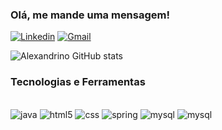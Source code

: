 ### Olá, me mande uma mensagem!

[![Linkedin](	https://img.shields.io/badge/LinkedIn-0077B5?style=for-the-badge&logo=linkedin&logoColor=white)](https://www.linkedin.com/in/lucasalexandrino/)
[![Gmail](https://img.shields.io/badge/Gmail-D14836?style=for-the-badge&logo=gmail&logoColor=white)](mailto:lucas.alexcontato@gmail.com)

![Alexandrino GitHub stats](https://github-readme-stats.vercel.app/api?username=lucas-alexandrino&show_icons=true&theme=radical)



### Tecnologias e Ferramentas
<div style ="display: inline_block"><br>
<img alling = "center" alt="java" src="https://img.shields.io/badge/Java-ED8B00?style=for-the-badge&logo=openjdk&logoColor=white" /> 
<img alling = "center" alt="html5" src="https://img.shields.io/badge/HTML5-E34F26?style=for-the-badge&logo=html5&logoColor=white" /> 
<img alling = "center" alt="css" src="https://img.shields.io/badge/CSS-239120?&style=for-the-badge&logo=css3&logoColor=white" /> 
<img alling = "center" alt="spring" src="https://img.shields.io/badge/Spring-6DB33F?style=for-the-badge&logo=spring&logoColor=white" /> 
<img alling = "center" alt="mysql" src="https://img.shields.io/badge/MySQL-005C84?style=for-the-badge&logo=mysql&logoColor=white" /> 
<img alling = "center" alt="mysql" src="https://img.shields.io/badge/React-20232A?style=for-the-badge&logo=react&logoColor=61DAFB" /> 
</div>
